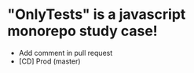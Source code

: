 # "OnlyTests" is a javascript monorepo study case!

- Add comment in pull request
- [CD] Prod (master)
